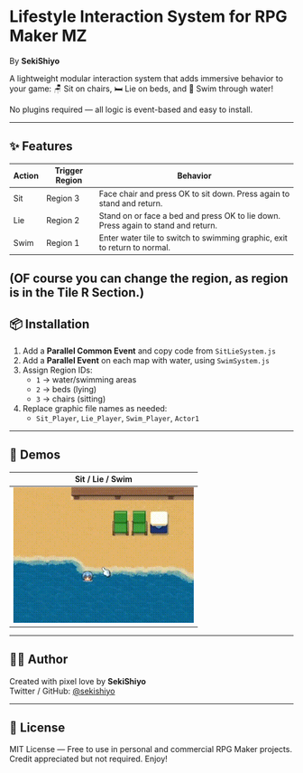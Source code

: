 # Lifestyle Interaction System for RPG Maker MZ
By **SekiShiyo**

A lightweight modular interaction system that adds immersive behavior to your game:
🪑 Sit on chairs, 🛏️ Lie on beds, and 🌊 Swim through water!

No plugins required — all logic is event-based and easy to install.

---

## ✨ Features

| Action | Trigger Region | Behavior |
|--------|----------------|----------|
| Sit    | Region 3       | Face chair and press OK to sit down. Press again to stand and return. |
| Lie    | Region 2       | Stand on or face a bed and press OK to lie down. Press again to stand and return. |
| Swim   | Region 1       | Enter water tile to switch to swimming graphic, exit to return to normal. |

(OF course you can change the region, as region is in the Tile R Section.)
---

## 📦 Installation

1. Add a **Parallel Common Event** and copy code from `SitLieSystem.js`
2. Add a **Parallel Event** on each map with water, using `SwimSystem.js`
3. Assign Region IDs:
   - `1` → water/swimming areas
   - `2` → beds (lying)
   - `3` → chairs (sitting)
4. Replace graphic file names as needed:
   - `Sit_Player`, `Lie_Player`, `Swim_Player`, `Actor1`

---

## 📸 Demos

| Sit / Lie / Swim |
|------------------|
| ![](InteractionSystem/copy_58CF73E1-00F6-4CD0-8F0A-810623F1E16F.GIF)|

---

## 🧑‍💻 Author

Created with pixel love by **SekiShiyo**  
Twitter / GitHub: [@sekishiyo](https://github.com/SekiShiyo)

---

## 📄 License

MIT License — Free to use in personal and commercial RPG Maker projects.  
Credit appreciated but not required. Enjoy!
